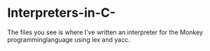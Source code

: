 # Interpreters-in-C-

The files you see is where I've written an interpreter for the Monkey programminglanguage using lex and yacc.
